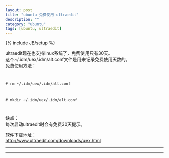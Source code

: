 ```yaml
---
layout: post
title: "ubuntu 免费使用 ultraedit"
description: ""
category: "ubuntu"
tags: [ubuntu, ultraedit]
---
```

{% include JB/setup %}

ultraedit现在也支持linux系统了，免费使用只有30天。<br/>
这个~/.idm/uex/.idm/alt.conf文件是用来记录免费使用天数的。<br/>
免费使用方法：<br/>

<code>
<p># rm ~/.idm/uex/.idm/alt.conf</p>
<p># mkdir ~/.idm/uex/.idm/alt.conf</p>
</code>

缺点：<br/>
  每次启动ultraedit时会有免费30天提示。<br/>

软件下载地址：<br/>
http://www.ultraedit.com/downloads/uex.html<br/>

***
***

